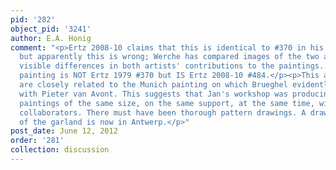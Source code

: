 ```yaml
---
pid: '282'
object_pid: '3241'
author: E.A. Honig
comment: "<p>Ertz 2008-10 claims that this is identical to #370 in his 1979 catalog
  but apparently this is wrong; Werche has compared images of the two and sees several
  visible differences in both artists' contributions to the paintings. So the present
  painting is NOT Ertz 1979 #370 but IS Ertz 2008-10 #484.</p><p>This and other variants
  are closely related to the Munich painting on which Brueghel evidently collaborated
  with Pieter van Avont. This suggests that Jan's workshop was producing very similar
  paintings of the same size, on the same support, at the same time, with different
  collaborators. There must have been thorough pattern drawings. A drawing for part
  of the garland is now in Antwerp.</p>"
post_date: June 12, 2012
order: '281'
collection: discussion
---
```

